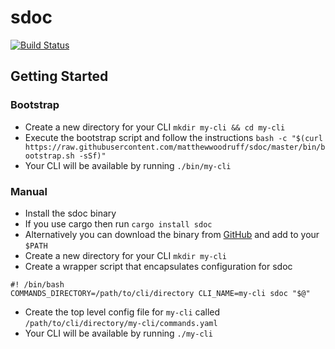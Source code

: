 # sdoc

[![Build Status](https://travis-ci.org/matthewwoodruff/sdoc.svg?branch=master)](https://travis-ci.org/matthewwoodruff/sdoc)

## Getting Started

### Bootstrap

- Create a new directory for your CLI `mkdir my-cli && cd my-cli`
- Execute the bootstrap script and follow the instructions
	`bash -c "$(curl https://raw.githubusercontent.com/matthewwoodruff/sdoc/master/bin/bootstrap.sh -sSf)"`
- Your CLI will be available by running `./bin/my-cli`


### Manual

- Install the sdoc binary
 - If you use cargo then run `cargo install sdoc`
 - Alternatively you can download the binary from [GitHub](https://github.com/matthewwoodruff/sdoc/releases) and add to your `$PATH`
- Create a new directory for your CLI `mkdir my-cli`
- Create a wrapper script that encapsulates configuration for sdoc

 ```
 #! /bin/bash
 COMMANDS_DIRECTORY=/path/to/cli/directory CLI_NAME=my-cli sdoc "$@"
 ```
- Create the top level config file for `my-cli` called `/path/to/cli/directory/my-cli/commands.yaml` 
- Your CLI will be available by running `./my-cli`
